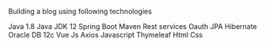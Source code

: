 Building a blog using following technologies

Java 1.8
Java JDK 12
Spring Boot
Maven
Rest services
Oauth
JPA
Hibernate
Oracle DB 12c
Vue Js
Axios
Javascript
Thymeleaf
Html
Css
